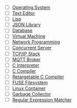 - [ ] [Operating System](https://pdos.csail.mit.edu/6.828/2018/schedule.html)
- [ ] [Text Editor](https://viewsourcecode.org/snaptoken/kilo/)
- [ ] [Lisp](http://www.buildyourownlisp.com/)
- [ ] [JSON Library](https://github.com/miloyip/json-tutorial)
- [ ] [Database](https://cstack.github.io/db_tutorial/)
- [ ] [Virtual Machine](https://justinmeiners.github.io/lc3-vm/)
- [ ] [Network Programming](http://beej.us/guide/bgnet/html/multi/index.html)
- [ ] [Concurrent Server](https://eli.thegreenplace.net/2017/concurrent-servers-part-1-introduction/)
- [ ] [TCP/IP Stack](https://www.saminiir.com/lets-code-tcp-ip-stack-1-ethernet-arp/)
- [ ] [MQTT Broker](https://codepr.github.io/posts/sol-mqtt-broker)
- [ ] [C Interpreter](https://github.com/lotabout/write-a-C-interpreter)
- [ ] [C Compiler](https://compilers.iecc.com/crenshaw/)
- [ ] [Retargetable C Compiler](https://www.amazon.com/Retargetable-Compiler-Design-Implementation/dp/0805316701)
- [ ] [FUSE Filesystem](https://www.cs.nmsu.edu/~pfeiffer/fuse-tutorial/)
- [ ] [Linux Container](https://blog.lizzie.io/linux-containers-in-500-loc.html)
- [ ] [Garbage Collector](http://journal.stuffwithstuff.com/2013/12/08/babys-first-garbage-collector/)
- [ ] [Regular Expression Matcher](https://swtch.com/~rsc/regexp/regexp1.html)
